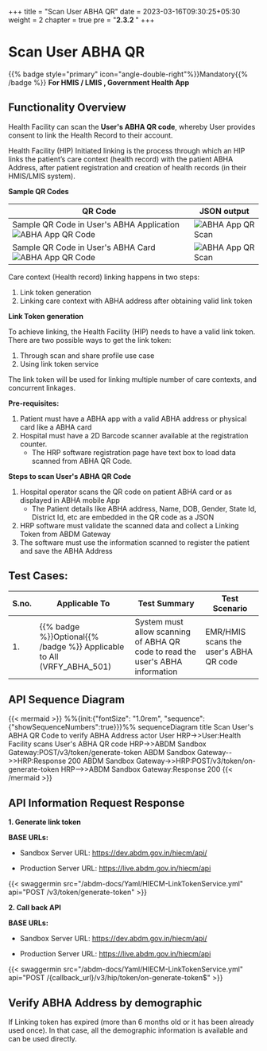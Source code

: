+++
title = "Scan User ABHA QR"
date = 2023-03-16T09:30:25+05:30
weight = 2
chapter = true
pre = "<b>2.3.2 </b>"
+++

# Scan User ABHA QR
{{% badge style="primary" icon="angle-double-right"%}}Mandatory{{% /badge %}} **For HMIS / LMIS , Government Health App**

## Functionality Overview

Health Facility can scan the **User's ABHA QR code**, whereby User provides consent to link the Health Record to their account.

Health Facility (HIP) Initiated linking is the process through which an HIP links the patient’s care context (health record) with the patient ABHA Address, after patient registration and creation of health records (in their HMIS/LMIS system).

**Sample QR Codes**

QR Code|JSON output
| -------- | ------- |
Sample QR Code in User's ABHA Application ![ABHA App QR Code](../abha-qr-in-app.png) | ![ABHA App QR Scan](../json-abha-app-qr-scan.png)
Sample QR Code in User's ABHA Card ![ABHA App QR Code](../abha-card-eg.png) | ![ABHA App QR Scan](../json-abha-card-qr.png)

Care context (Health record) linking happens in two steps:

1. Link token generation
2. Linking care context with ABHA address after obtaining valid link token

**Link Token generation**

To achieve linking, the Health Facility (HIP) needs to have a valid link token. There are two possible ways to get the link token:
1. Through scan and share profile use case
2. Using link token service

The link token will be used for linking multiple number of care contexts, and concurrent linkages.

**Pre-requisites:**
1. Patient must have a ABHA app with a valid ABHA address or physical card like a ABHA card
2. Hospital must have a 2D Barcode scanner available at the registration counter.
	- The HRP software registration page have text box to load data scanned from ABHA QR Code.

**Steps to scan User's ABHA QR Code**

1. Hospital operator scans the QR code on patient ABHA card or as displayed in ABHA mobile App
	- The Patient details like ABHA address, Name, DOB, Gender, State Id, District Id, etc are embedded in the QR code as a JSON
2. HRP software must validate the scanned data and collect a Linking Token from ABDM Gateway
3. The software must use the information scanned to register the patient and save the ABHA Address


## Test Cases:

S.no.|Applicable To | Test Summary | Test Scenario |
|--| --| ----------- | ------------------- |
1.|{{% badge %}}Optional{{% /badge %}} Applicable to All (VRFY_ABHA_501)| System must allow scanning of ABHA QR code to read the user's ABHA information|EMR/HMIS scans the user's ABHA QR code


## API Sequence Diagram

{{< mermaid >}}
%%{init:{"fontSize": "1.0rem", "sequence":{"showSequenceNumbers":true}}}%%
sequenceDiagram
title Scan User's ABHA QR Code to verify ABHA Address
actor User
HRP->>User:Health Facility scans User's ABHA QR code
HRP->>ABDM Sandbox Gateway:POST/v3/token/generate-token
ABDM Sandbox Gateway-->>HRP:Response 200
ABDM Sandbox Gateway->>HRP:POST/v3/token/on-generate-token
HRP-->>ABDM Sandbox Gateway:Response 200
{{< /mermaid >}}


## API Information Request Response 

**1. Generate link token**

**BASE URLs:**
  - Sandbox Server URL: https://dev.abdm.gov.in/hiecm/api/

  - Production Server URL: https://live.abdm.gov.in/hiecm/api

{{< swaggermin src="/abdm-docs/Yaml/HIECM-LinkTokenService.yml" api="POST /v3/token/generate-token" >}}

**2. Call back API**

**BASE URLs:**
  - Sandbox Server URL: https://dev.abdm.gov.in/hiecm/api/

  - Production Server URL: https://live.abdm.gov.in/hiecm/api

{{< swaggermin src="/abdm-docs/Yaml/HIECM-LinkTokenService.yml" api="POST /{callback_url}/v3/hip/token/on-generate-token$" >}}

## Verify ABHA Address by demographic

If Linking token has expired (more than 6 months old or it has been already used once). In that case, all the demographic information is available and can be used directly.